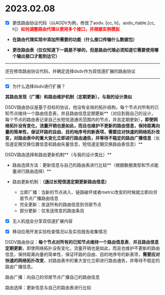 # 2023.02.08

- [x] 更改路由协议代码（以AODV为例，修改了aodv. [cc, h]，aodv_rtable.[cc, h]）<font color=red>**如何调整路由代理以使用多个接口，并根据实例模拟**</font>

- **在路由代理实现中添加所需要的功能（什么接口传输什么数据包）**

- **更改路由表（仅仅知道下一跳是不够的，但是路由代理必须知道它需要使用哪个输出接口才能到达它）**

---

还在修改路由协议代码，并确定选择dsdv作为双信道扩展的路由协议

---



- [x] 为什么选择dsdv进行扩展？	

**其路由发现（广播）和路由维护机制（定期更新），与我的设计类似**

DSDV路由协议是基于目标的协议，他没有全局的拓扑结构，每个节点对所有的已知节点维持一个路由信息表，并且路由信息定期更新**（对应到我自己的设计，每个节点的路由表记录自己长短信道通讯范围内的节点，并且定期更新）**，即使网络拓扑没有变化，流量开销也是如此，而且也维护不更新的路由信息，保持距离向量的简单性，保证环路的自由、目的地序号的新表项，需要应对快速的网络拓扑改变，对路由表中的重大变化立即进行路由通告，并等待不稳定的路由广播信息**（长信道定期交换位置信息和路由矢量信息，短信道定期交换路由表信息）**



DSDV路由选择和路由更新机制**（与我的设计类比）**

- 路由选择方法：更新信息与自己的路由表进行比较**（根据数据类型和节点能量进行路由选择）**

- 路由更新机制：**（通过长短信道定期更新路由信息）**
  - 立即广播：当新的节点进入、链路破坏或者metric改变的时候就立即向邻居节点广播路由信息
  - 完全更新：发送所有的路由信息到邻居节点
  - 部分更新：仅发送改变的路由条目





- [x] 无人机组会分享双信道扩展内容
- [x] 移动应用开发实验检查情况以及实验报告收集情况





DSDV路由协议：**每个节点对所有的已知节点维持一个路由信息表**，**并且路由信息定期更新**，即使网络拓扑没有变化，流量开销也是如此，而且也维护不更新的路由信息，保持距离向量的简单性，保证环路的自由、目的地序号的新表项，**需要应对快速的网络拓扑改变**，对路由表中的重大变化立即进行路由通告，并等待不稳定的路由广播信息。

路由广播：向自己的邻居节点广播自己的路由信息

路由选择：更新信息与自己的路由表进行比较



